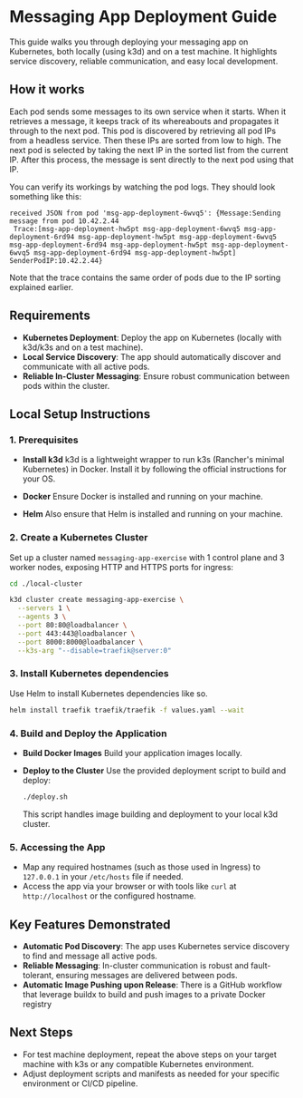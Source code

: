 # Messaging App Deployment Guide

This guide walks you through deploying your messaging app on Kubernetes, both locally (using k3d) and on a test machine. It highlights service discovery, reliable communication, and easy local development.

## How it works
Each pod sends some messages to its own service when it starts. When it retrieves a message, it keeps track of its whereabouts and propagates it through to the next pod. This pod is discovered by retrieving all pod IPs from a headless service. Then these IPs are sorted from low to high. The next pod is selected by taking the next IP in the sorted list from the current IP. After this process, the message is sent directly to the next pod using that IP.

You can verify its workings by watching the pod logs. They should look something like this:
```
received JSON from pod 'msg-app-deployment-6wvq5': {Message:Sending message from pod 10.42.2.44
 Trace:[msg-app-deployment-hw5pt msg-app-deployment-6wvq5 msg-app-deployment-6rd94 msg-app-deployment-hw5pt msg-app-deployment-6wvq5 msg-app-deployment-6rd94 msg-app-deployment-hw5pt msg-app-deployment-6wvq5 msg-app-deployment-6rd94 msg-app-deployment-hw5pt] SenderPodIP:10.42.2.44}
```
Note that the trace contains the same order of pods due to the IP sorting explained earlier.

## Requirements

- **Kubernetes Deployment**: Deploy the app on Kubernetes (locally with k3d/k3s and on a test machine).
- **Local Service Discovery**: The app should automatically discover and communicate with all active pods.
- **Reliable In-Cluster Messaging**: Ensure robust communication between pods within the cluster.

## Local Setup Instructions

### 1. Prerequisites

- **Install k3d**
  k3d is a lightweight wrapper to run k3s (Rancher's minimal Kubernetes) in Docker.
  Install it by following the official instructions for your OS.

- **Docker**
  Ensure Docker is installed and running on your machine.

- **Helm**
  Also ensure that Helm is installed and running on your machine.

### 2. Create a Kubernetes Cluster

Set up a cluster named `messaging-app-exercise` with 1 control plane and 3 worker nodes, exposing HTTP and HTTPS ports for ingress:

```sh
cd ./local-cluster

k3d cluster create messaging-app-exercise \
  --servers 1 \
  --agents 3 \
  --port 80:80@loadbalancer \
  --port 443:443@loadbalancer \
  --port 8000:8000@loadbalancer \
  --k3s-arg "--disable=traefik@server:0"
```

### 3. Install Kubernetes dependencies

Use Helm to install Kubernetes dependencies like so.
```sh
helm install traefik traefik/traefik -f values.yaml --wait
```

### 4. Build and Deploy the Application

- **Build Docker Images**
  Build your application images locally.

- **Deploy to the Cluster**
  Use the provided deployment script to build and deploy:

  ```sh
  ./deploy.sh
  ```

  This script handles image building and deployment to your local k3d cluster.

### 5. Accessing the App

- Map any required hostnames (such as those used in Ingress) to `127.0.0.1` in your `/etc/hosts` file if needed.
- Access the app via your browser or with tools like `curl` at `http://localhost` or the configured hostname.

## Key Features Demonstrated

- **Automatic Pod Discovery**: The app uses Kubernetes service discovery to find and message all active pods.
- **Reliable Messaging**: In-cluster communication is robust and fault-tolerant, ensuring messages are delivered between pods.
- **Automatic Image Pushing upon Release**: There is a GitHub workflow that leverage buildx to build and push images to a private Docker registry

## Next Steps

- For test machine deployment, repeat the above steps on your target machine with k3s or any compatible Kubernetes environment.
- Adjust deployment scripts and manifests as needed for your specific environment or CI/CD pipeline.
